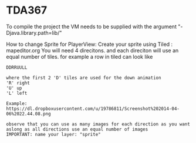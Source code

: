 TDA367
======


To compile the project the VM needs to be supplied with the argument "-Djava.library.path=lib/"

How to change Sprite for PlayerView:
	Create your sprite using Tiled : mapeditor.org
	You will need 4 direcitons. and each direciton will use an equal number of tiles. for example a row in tiled can look like
	
	DDRRUULL

	where the first 2 'D' tiles are used for the down animation
	'R' right
	'U' up
	'L' left

	Example: https://dl.dropboxusercontent.com/u/19786811/Screenshot%202014-04-06%2022.44.08.png
	
	observe that you can use as many images for each direction as you want aslong as all directions use an equal number of images
	IMPORTANT: name your layer: "sprite"